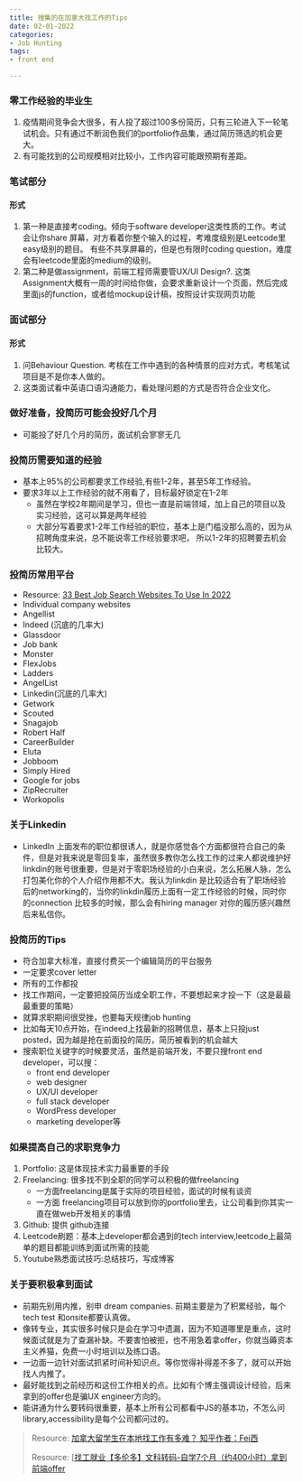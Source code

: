 ```yaml
---
title: 搜集的在加拿大找工作的Tips 
date: 02-01-2022 
categories:
- Job Hunting 
tags:
- front end

---
```


### 零工作经验的毕业生

1. 疫情期间竞争会大很多，有人投了超过100多份简历，只有三轮进入下一轮笔试机会。只有通过不断润色我们的portfolio作品集，通过简历筛选的机会更大。
2. 有可能找到的公司规模相对比较小，工作内容可能跟预期有差距。

### 笔试部分

#### 形式

1. 第一种是直接考coding。倾向于software developer这类性质的工作。考试会让你share 屏幕，对方看着你整个输入的过程，考难度级别是Leetcode里easy级别的题目。 有些不共享屏幕的，但是也有限时coding
   question，难度会有leetcode里面的medium的级别。
2. 第二种是做assignment，前端工程师需要管UX/UI Design?. 这类Assignment大概有一周的时间给你做，会要求重新设计一个页面，然后完成里面js的function，或者给mockup设计稿，按照设计实现网页功能

### 面试部分

#### 形式

1. 问Behaviour Question. 考核在工作中遇到的各种情景的应对方式，考核笔试项目是不是你本人做的。
2. 这类面试看中英语口语沟通能力，看处理问题的方式是否符合企业文化。

### 做好准备，投简历可能会投好几个月

- 可能投了好几个月的简历，面试机会寥寥无几

### 投简历需要知道的经验

- 基本上95%的公司都要求工作经验,有些1-2年，甚至5年工作经验。
- 要求3年以上工作经验的就不用看了，目标最好锁定在1-2年
    - 虽然在学校2年期间是学习，但也一直是前端领域，加上自己的项目以及实习经验，这可以算是两年经验
    - 大部分写着要求1-2年工作经验的职位，基本上是门槛没那么高的，因为从招聘角度来说，总不能说零工作经验要求吧， 所以1-2年的招聘要去机会比较大。

### 投简历常用平台

- Resource: [33 Best Job Search Websites To Use In 2022](https://careersherpa.net/best-job-search-websites/)
- Individual company websites
- Angellist
- Indeed (沉底的几率大)
- Glassdoor
- Job bank
- Monster
- FlexJobs
- Ladders
- AngeIList
- Linkedin(沉底的几率大)
- Getwork
- Scouted
- Snagajob
- Robert Half
- CareerBuilder
- Eluta
- Jobboom
- Simply Hired
- Google for jobs
- ZipRecruiter
- Workopolis

### 关于Linkedin

- LinkedIn
  上面发布的职位都很诱人，就是你感觉各个方面都很符合自己的条件，但是对我来说是零回复率，虽然很多教你怎么找工作的过来人都说维护好linkdin的账号很重要，但是对于零职场经验的小白来说，怎么拓展人脉，怎么打包美化你的个人介绍作用都不大。我认为linkdin
  是比较适合有了职场经验后的networking的，当你的linkdin履历上面有一定工作经验的时候，同时你的connection 比较多的时候，那么会有hiring manager 对你的履历感兴趣然后来私信你。

### 投简历的Tips

- 符合加拿大标准，直接付费买一个编辑简历的平台服务
- 一定要求cover letter
- 所有的工作都投
- 找工作期间，一定要把投简历当成全职工作，不要想起来才投一下（这是最最最重要的策略）
- 就算求职期间很受挫，也要每天规律job hunting
- 比如每天10点开始，在indeed上找最新的招聘信息，基本上只投just posted，因为越是抢在前面投的简历，简历被看到的机会越大
- 搜索职位关键字的时候要灵活，虽然是前端开发，不要只搜front end developer，可以搜：
    - front end developer
    - web designer
    - UX/UI developer
    - full stack developer
    - WordPress developer
    - marketing developer等

### 如果提高自己的求职竞争力

1. Portfolio: 这是体现技术实力最重要的手段
2. Freelancing: 很多找不到全职的同学可以积极的做freelancing
    - 一方面freelancing是属于实际的项目经验，面试的时候有谈资
    - 一方面 freelancing项目可以放到你的portfolio里去，让公司看到你其实一直在做web开发相关的事情
3. Github: 提供 github连接
4. Leetcode刷题：基本上developer都会遇到的tech interview,leetcode上最简单的题目都能训练到面试所需的技能
5. Youtube熟悉面试技巧:总结技巧，写成博客

### 关于要积极拿到面试

- 前期先别用内推，别申 dream companies. 前期主要是为了积累经验，每个tech test 和onsite都要认真做。
- 像转专业，其实很多时候只是会在学习中遗漏，因为不知道哪里是重点，这时候面试就是为了查漏补缺。不要害怕被拒，也不用急着拿offer，你就当薅资本主义养猫，免费一小时培训以及练口语。
- 一边面一边针对面试抓紧时间补知识点。等你觉得补得差不多了，就可以开始找人内推了。
- 最好能找到之前经历和这份工作相关的点。比如有个博主强调设计经验，后来拿到的offer也是骗UX engineer方向的。
- 能讲通为什么要转码很重要，基本上所有公司都看中JS的基本功，不怎么问library,accessibility是每个公司都问过的。

> Resource: [加拿大留学生在本地找工作有多难？ 知乎作者：Fei西](https://www.zhihu.com/question/50714531/answer/1626216412)
>
> Resource: [[找工就业【多伦多】文科转码-自学7个月（约400小时）拿到前端offer](https://www.1point3acres.com/bbs/thread-552825-1-1.html)



